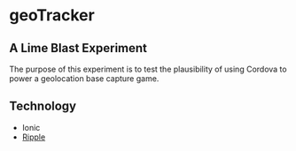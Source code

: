 # geoTracker
## A Lime Blast Experiment

The purpose of this experiment is to test the plausibility of using Cordova to power a geolocation base capture game.

## Technology

- Ionic
- [Ripple](https://bradb.net/improving-the-quality-assurance-process/)
